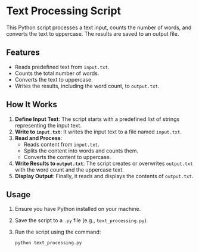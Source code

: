 # Text Processing Script

This Python script processes a text input, counts the number of words, and converts the text to uppercase. The results are saved to an output file.

## Features

- Reads predefined text from `input.txt`.
- Counts the total number of words.
- Converts the text to uppercase.
- Writes the results, including the word count, to `output.txt`.

## How It Works

1. **Define Input Text**: The script starts with a predefined list of strings representing the input text.
2. **Write to `input.txt`**: It writes the input text to a file named `input.txt`.
3. **Read and Process**:
   - Reads content from `input.txt`.
   - Splits the content into words and counts them.
   - Converts the content to uppercase.
4. **Write Results to `output.txt`**: The script creates or overwrites `output.txt` with the word count and the uppercase text.
5. **Display Output**: Finally, it reads and displays the contents of `output.txt`.

## Usage

1. Ensure you have Python installed on your machine.
2. Save the script to a `.py` file (e.g., `text_processing.py`).
3. Run the script using the command:

   ```bash
   python text_processing.py